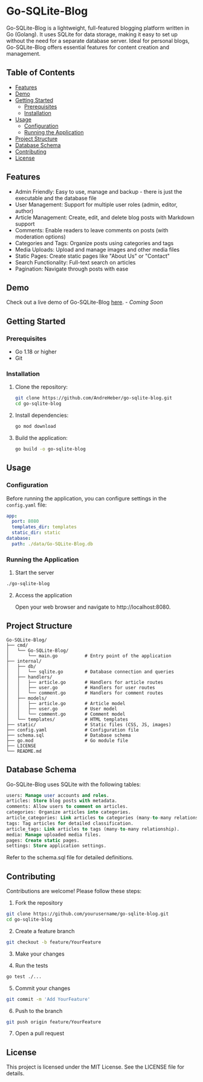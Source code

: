 # Go-SQLite-Blog

Go-SQLite-Blog is a lightweight, full-featured blogging platform written in Go (Golang). It uses SQLite for data storage, making it easy to set up without the need for a separate database server. Ideal for personal blogs, Go-SQLite-Blog offers essential features for content creation and management.

## Table of Contents

- [Features](#features)
- [Demo](#demo)
- [Getting Started](#getting-started)
  - [Prerequisites](#prerequisites)
  - [Installation](#installation)
- [Usage](#usage)
  - [Configuration](#configuration)
  - [Running the Application](#running-the-application)
- [Project Structure](#project-structure)
- [Database Schema](#database-schema)
- [Contributing](#contributing)
- [License](#license)

## Features

- Admin Friendly: Easy to use, manage and backup - there is just the executable and the database file
- User Management: Support for multiple user roles (admin, editor, author)
- Article Management: Create, edit, and delete blog posts with Markdown support
- Comments: Enable readers to leave comments on posts (with moderation options)
- Categories and Tags: Organize posts using categories and tags
- Media Uploads: Upload and manage images and other media files
- Static Pages: Create static pages like "About Us" or "Contact"
- Search Functionality: Full-text search on articles
- Pagination: Navigate through posts with ease

## Demo

Check out a live demo of Go-SQLite-Blog [here](#). - _Coming Soon_

## Getting Started

### Prerequisites

- Go 1.18 or higher
- Git

### Installation

1. Clone the repository:
   ```bash
   git clone https://github.com/AndreHeber/go-sqlite-blog.git
   cd go-sqlite-blog
   ```

2. Install dependencies:
   ```bash
   go mod download
   ```

3. Build the application:
   ```bash
   go build -o go-sqlite-blog
   ```

## Usage

### Configuration

Before running the application, you can configure settings in the `config.yaml` file:

```yaml
app:
  port: 8080
  templates_dir: templates
  static_dir: static
database:
  path: ./data/Go-SQLite-Blog.db
```

### Running the Application

1. Start the server

```bash
./go-sqlite-blog
```

2. Access the application

    Open your web browser and navigate to http://localhost:8080.

## Project Structure

```
Go-SQLite-Blog/
├── cmd/
│   └── Go-SQLite-Blog/
│       └── main.go          # Entry point of the application
├── internal/
│   ├── db/
│   │   └── sqlite.go        # Database connection and queries
│   ├── handlers/
│   │   ├── article.go       # Handlers for article routes
│   │   ├── user.go          # Handlers for user routes
│   │   └── comment.go       # Handlers for comment routes
│   ├── models/
│   │   ├── article.go       # Article model
│   │   ├── user.go          # User model
│   │   └── comment.go       # Comment model
│   └── templates/           # HTML templates
├── static/                  # Static files (CSS, JS, images)
├── config.yaml              # Configuration file
├── schema.sql               # Database schema
├── go.mod                   # Go module file
├── LICENSE
└── README.md
```

## Database Schema

Go-SQLite-Blog uses SQLite with the following tables:

```sql
users: Manage user accounts and roles.
articles: Store blog posts with metadata.
comments: Allow users to comment on articles.
categories: Organize articles into categories.
article_categories: Link articles to categories (many-to-many relationship).
tags: Tag articles for detailed classification.
article_tags: Link articles to tags (many-to-many relationship).
media: Manage uploaded media files.
pages: Create static pages.
settings: Store application settings.
```

Refer to the schema.sql file for detailed definitions.

## Contributing

Contributions are welcome! Please follow these steps:

1. Fork the repository

```bash
git clone https://github.com/yourusername/go-sqlite-blog.git
cd go-sqlite-blog
```

2. Create a feature branch

```bash
git checkout -b feature/YourFeature
```

3. Make your changes

4. Run the tests

```bash
go test ./...
```

5. Commit your changes

```bash
git commit -m 'Add YourFeature'
```

6. Push to the branch

```bash
git push origin feature/YourFeature
```

7. Open a pull request

## License

This project is licensed under the MIT License. See the LICENSE file for details.